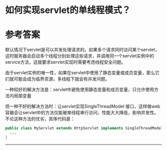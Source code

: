 # 如何实现servlet的单线程模式？
# 参考答案


默认情况下servlet是可以并发处理请求的。如果多个请求同时访问某个servlet，这时服务器会启动多个线程分别处理这些请求，并调用同一个servlet实例中的service方法，这就要求servlet实现时需要考虑线程安全问题。

由于servlet实例的唯一性，如果在servlet中使用了静态变量或成员变量，那么它们就可能会成为临界资源，多线程下就会有并发问题。

一种较好的解决方法是：servlet中避免使用静态变量和成员变量，只允许使用方法内局部变量

但一种不好的解决方法时：让servlet实现SingleThreadModel 接口，这样做web容器会让servlet中的方法仅能被单线程串行访问，性能大大降低，影响并发性。不论这种方法的优劣，具体代码是：
```java
public class MyServlet extends HttpServlet implements SingleThreadModel {
  ...
}
```

---
